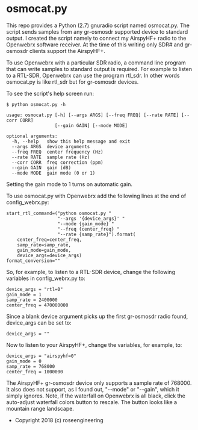 
osmocat.py
==========

This repo provides a Python (2.7) gnuradio script named osmocat.py.
The script sends samples from any gr-osmosdr supported device to 
standard output.  I created the script namely to connect my AirspyHF+ radio to 
the Openwebrx software receiver.  At the time of this writing only 
SDR# and gr-osmosdr clients support the AirspyHF+.

To use Openwebrx with a particular SDR radio, a command line
program that can write samples to standard output is required.
For example to listen to a RTL-SDR, Openwebrx can use the
program rtl\_sdr.  In other words osmocat.py is like rtl\_sdr but for
gr-osmosdr devices. 

To see the script's help screen run:

    $ python osmocat.py -h

    usage: osmocat.py [-h] [--args ARGS] [--freq FREQ] [--rate RATE] [--corr CORR]
                      [--gain GAIN] [--mode MODE]

    optional arguments:
      -h, --help   show this help message and exit
      --args ARGS  device arguments
      --freq FREQ  center frequency (Hz)
      --rate RATE  sample rate (Hz)
      --corr CORR  freq correction (ppm)
      --gain GAIN  gain (dB)
      --mode MODE  gain mode (0 or 1)

Setting the gain mode to 1 turns on automatic gain.

To use osmocat.py with Openwebrx add the following lines at
the end of config\_webrx.py:

    start_rtl_command=("python osmocat.py "
                       "--args '{device_args}' "
                       "--mode {gain_mode} "
                       "--freq {center_freq} "
                       "--rate {samp_rate}").format(
        center_freq=center_freq, 
        samp_rate=samp_rate, 
        gain_mode=gain_mode, 
        device_args=device_args)
    format_conversion=""

So, for example, to listen to a RTL-SDR device, change the following variables
in config\_webrx.py to:

    device_args = "rtl=0"
    gain_mode = 1
    samp_rate = 2400000
    center_freq = 470000000

Since a blank device argument picks up the first
gr-osmosdr radio found, device\_args can be set to:

    device_args = ""

Now to listen to your AirspyHF+, change the variables, for example, to:

    device_args = "airspyhf=0"
    gain_mode = 0
    samp_rate = 768000
    center_freq = 1000000

The AirspyHF+ gr-osmosdr device only supports a sample rate of 768000.
It also does not support, as I found out, "--mode" or "--gain", which it
simply ignores.  Note, if the waterfall on Openwebrx is all black, click
the auto-adjust waterfall colors button to rescale.  The button looks 
like a mountain range landscape. 
 

- Copyright 2018 (c) roseengineering

